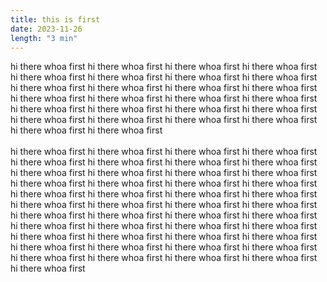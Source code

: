 ```yaml
---
title: this is first
date: 2023-11-26
length: "3 min"
---
```


hi there whoa first
hi there whoa first
hi there whoa first
hi there whoa first
hi there whoa first
hi there whoa first
hi there whoa first
hi there whoa first
hi there whoa first
hi there whoa first
hi there whoa first
hi there whoa first
hi there whoa first
hi there whoa first
hi there whoa first
hi there whoa first
hi there whoa first
hi there whoa first
hi there whoa first
hi there whoa first
hi there whoa first
hi there whoa first
hi there whoa first
hi there whoa first
hi there whoa first
hi there whoa first
<br /><br />
hi there whoa first
hi there whoa first
hi there whoa first
hi there whoa first
hi there whoa first
hi there whoa first
hi there whoa first
hi there whoa first
hi there whoa first
hi there whoa first
hi there whoa first
hi there whoa first
hi there whoa first
hi there whoa first
hi there whoa first
hi there whoa first
hi there whoa first
hi there whoa first
hi there whoa first
hi there whoa first
hi there whoa first
hi there whoa first
hi there whoa first
hi there whoa first
hi there whoa first
hi there whoa first
hi there whoa first
hi there whoa first
hi there whoa first
hi there whoa first
hi there whoa first
hi there whoa first
hi there whoa first
hi there whoa first
hi there whoa first
hi there whoa first
hi there whoa first
hi there whoa first
hi there whoa first
hi there whoa first
hi there whoa first
hi there whoa first
hi there whoa first
hi there whoa first
hi there whoa first
